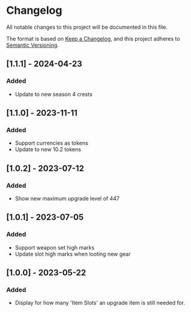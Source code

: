 # Changelog
All notable changes to this project will be documented in this file.

The format is based on [Keep a Changelog](https://keepachangelog.com/en/1.0.0/),
and this project adheres to [Semantic Versioning](https://semver.org/spec/v2.0.0.html).

## [1.1.1] - 2024-04-23
### Added
 - Update to new season 4 crests

## [1.1.0] - 2023-11-11
### Added
 - Support currencies as tokens
 - Update to new 10.2 tokens

## [1.0.2] - 2023-07-12
### Added
 - Show new maximum upgrade level of 447

## [1.0.1] - 2023-07-05
### Added
 - Support weapon set high marks
 - Update slot high marks when looting new gear

## [1.0.0] - 2023-05-22
### Added
 - Display for how many 'Item Slots' an upgrade item is still needed for.
